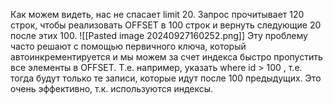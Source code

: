 Как можем видеть, нас не спасает limit 20. Запрос прочитывает 120 строк, чтобы реализовать OFFSET в 100 строк и вернуть следующие 20 после этих 100.
![[Pasted image 20240927160252.png]]
Эту проблему часто решают с помощью первичного ключа, который автоинкрементируется и мы можем за счет индекса быстро пропустить все элементы в OFFSET. Т.е. например, указать where id > 100 , т.е. тогда будут только те записи, которые идут после 100 предыдущих. Это очень эффективно, т.к. используются индексы.